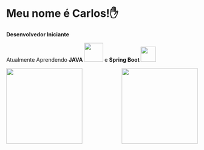 <h1 align= left>Meu nome é Carlos!✋</h1>

<p><strong>Desenvolvedor Iniciante</strong></p>

<p>Atualmente Aprendendo <strong>JAVA <img src="https://cdn.jsdelivr.net/gh/devicons/devicon/icons/java/java-original.svg" width="50em" /></strong> e <strong>Spring Boot <img src="https://cdn.jsdelivr.net/gh/devicons/devicon/icons/spring/spring-original.svg" width="40em"/></strong></p>
<div width="100%">
  <div>
  <img src="https://github.com/CarlosCipreste/CarlosCipreste/assets/107213064/4a31f7b4-5be6-459d-913d-10330ef67d2e" height="200em" align="left">
      
  <a href="https://github.com/CarlosCipreste">
  <img height="200em" src="https://github-readme-stats.vercel.app/api/top-langs/?username=CarlosCipreste&layout=donut&theme=dark" align="right"/>
    
  </div>
</div>
